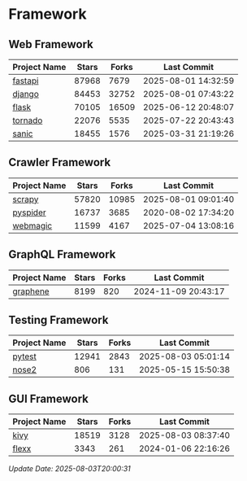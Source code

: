 # Framework

## Web Framework
| Project Name | Stars | Forks | Last Commit |
| ------------ | ----- | ----- | ----------- |
| [fastapi](https://github.com/fastapi/fastapi) | 87968 | 7679 | 2025-08-01 14:32:59 |
| [django](https://github.com/django/django) | 84453 | 32752 | 2025-08-01 07:43:22 |
| [flask](https://github.com/pallets/flask) | 70105 | 16509 | 2025-06-12 20:48:07 |
| [tornado](https://github.com/tornadoweb/tornado) | 22076 | 5535 | 2025-07-22 20:43:43 |
| [sanic](https://github.com/sanic-org/sanic) | 18455 | 1576 | 2025-03-31 21:19:26 |

## Crawler Framework
| Project Name | Stars | Forks | Last Commit |
| ------------ | ----- | ----- | ----------- |
| [scrapy](https://github.com/scrapy/scrapy) | 57820 | 10985 | 2025-08-01 09:01:40 |
| [pyspider](https://github.com/binux/pyspider) | 16737 | 3685 | 2020-08-02 17:34:20 |
| [webmagic](https://github.com/code4craft/webmagic) | 11599 | 4167 | 2025-07-04 13:08:16 |

## GraphQL Framework
| Project Name | Stars | Forks | Last Commit |
| ------------ | ----- | ----- | ----------- |
| [graphene](https://github.com/graphql-python/graphene) | 8199 | 820 | 2024-11-09 20:43:17 |

## Testing Framework
| Project Name | Stars | Forks | Last Commit |
| ------------ | ----- | ----- | ----------- |
| [pytest](https://github.com/pytest-dev/pytest) | 12941 | 2843 | 2025-08-03 05:01:14 |
| [nose2](https://github.com/nose-devs/nose2) | 806 | 131 | 2025-05-15 15:50:38 |

## GUI Framework
| Project Name | Stars | Forks | Last Commit |
| ------------ | ----- | ----- | ----------- |
| [kivy](https://github.com/kivy/kivy) | 18519 | 3128 | 2025-08-03 08:37:40 |
| [flexx](https://github.com/flexxui/flexx) | 3343 | 261 | 2024-01-06 22:16:26 |

*Update Date: 2025-08-03T20:00:31*